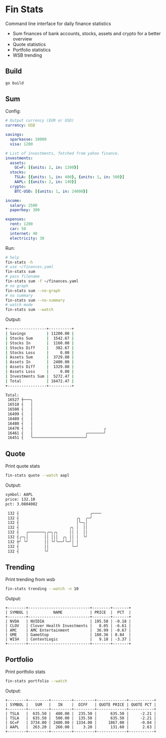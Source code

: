 # Fin Stats

Command line interface for daily finance statistics

- Sum finances of bank accounts, stocks, assets and crypto for a better overview
- Quote statistics
- Portfolio statistics
- WSB trending

## Build

```bash
go build
```

## Sum

Config:

```yaml
# Output currency (EUR or USD)
currency: USD

savings:
  sparkasse: 10000
  visa: 1200

# List of investments, fetched from yahoo finance.
investments:
  assets:
    GC=F: [{units: 2, in: 1200}]
  stocks:
    TSLA: [{units: 1, in: 400}, {units: 1, in: 500}]
    AAPL: [{units: 2, in: 140}]
  crypto:
    BTC-USD: [{units: 1, in: 24000}]

income:
  salary: 2500
  paperboy: 300

expenses:
  rent: 1200
  car: 50
  internet: 40
  electricity: 30
```

Run:

```bash
# help
fin-stats -h
# use ~/finances.yaml
fin-stats sum
# pass filename
fin-stats sum -f ~/finances.yaml
# no graph
fin-stats sum --no-graph
# no summary
fin-stats sum --no-summary
# watch mode
fin-stats sum --watch
```

Output:

```bash
+-----------------+----------+
| Savings         | 11200.00 |
| Stocks Sum      |  1542.67 |
| Stocks In       |  1160.00 |
| Stocks Diff     |   382.67 |
| Stocks Loss     |     0.00 |
| Assets Sum      |  3729.80 |
| Assets In       |  2400.00 |
| Assets Diff     |  1329.80 |
| Assets Loss     |     0.00 |
| Investments Sum |  5272.47 |
| Total           | 16472.47 |
+-----------------+----------+

Total:
 16527 ┼───╮
 16518 ┤   │
 16508 ┤   │
 16499 ┤   │
 16489 ┤   │
 16480 ┤   │
 16470 ┤   │                               ╭
 16461 ┤   │                       ╭───────╯
 16451 ┤   ╰───────────────────────╯
```

## Quote

Print quote stats

```bash
fin-stats quote --watch aapl
```

Output:

```bash
symbol: AAPL
price: 132.18
pct: 3.0804002

 132 ┤                               ╭────
 132 ┤                         ╭╮  ╭─╯
 132 ┤                         │╰─╮│
 132 ┤                      ╭╮ │  ││
 132 ┤   ╭───────╮╭─╮╭╮     ││ │  ││
 132 ┤╭─╮│       ││ │││  ╭╮ ││ │  ╰╯
 132 ┼╯ ╰╯       ││ ╰╯╰──╯╰─╯│ │
 132 ┤           ││          ╰─╯
 132 ┤           ╰╯
```

## Trending

Print trending from wsb

```bash
fin-stats trending --watch -n 10
```

Output:

```
+--------+---------------------------+--------+-------+
| SYMBOL |           NAME            | PRICE  |  PCT  |
+--------+---------------------------+--------+-------+
| NVDA   | NVIDIA                    | 195.58 | -0.18 |
| CLOV   | Clover Health Investments |   8.05 | -6.61 |
| AMC    | AMC Entertainment         |  36.99 | -0.67 |
| GME    | GameStop                  | 180.36 | 0.84  |
| WISH   | ContextLogic              |   9.18 | -3.37 |
+--------+---------------------------+--------+-------+
```

## Portfolio

Print portfolio stats

```bash
fin-stats portfolio --watch
```

Output:

```
+--------+---------+---------+---------+-------------+-----------+
| SYMBOL |   SUM   |   IN    |  DIFF   | QUOTE PRICE | QUOTE PCT |
+--------+---------+---------+---------+-------------+-----------+
| TSLA   |  635.50 |  400.00 |  235.50 |      635.50 |     -2.21 |
| TSLA   |  635.50 |  500.00 |  135.50 |      635.50 |     -2.21 |
| GC=F   | 3734.00 | 2400.00 | 1334.00 |     1867.00 |     -0.84 |
| AAPL   |  263.20 |  260.00 |    3.20 |      131.60 |      2.63 |
+--------+---------+---------+---------+-------------+-----------+
```
